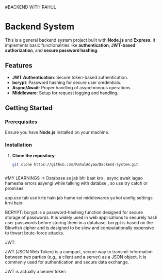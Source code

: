   #BACKEND WITH RAHUL

  # Backend System

This is a general backend system project built with **Node.js** and **Express**. It implements basic functionalities like **authentication**, **JWT-based authorization**, and **secure password hashing**.

## Features
- **JWT Authentication**: Secure token-based authentication.
- **bcrypt**: Password hashing for secure user credentials.
- **Async/Await**: Proper handling of asynchronous operations.
- **Middleware**: Setup for request logging and handling.

## Getting Started

### Prerequisites
Ensure you have **Node.js** installed on your machine.

### Installation
1. **Clone the repository**:
   ```bash
   git clone https://github.com/RahulAdyaa/Backend-System.git



#MY LEARNINGS ->
Database se jab bhi baat kro , async await lagao 
hamesha errors aayengi while talking with databse , so use try catch or promises

app.use tab use krte hain jab hame koi middlewares ya koi sonfig settings krni hain


BCRYPT:
bcrypt is a password-hashing function designed for secure storage of passwords. It is widely used in web applications to securely hash user passwords before storing them in a database. bcrypt is based on the Blowfish cipher and is designed to be slow and computationally expensive to thwart brute-force attacks.


JWT:

JWT (JSON Web Token) is a compact, secure way to transmit information between two parties (e.g., a client and a server) as a JSON object. It is commonly used for authentication and secure data exchange.


JWT is actually a bearer token


